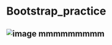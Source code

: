 # Bootstrap_practice
## ![image](https://github.com/user-attachments/assets/128a977e-0ac0-4fa1-9089-13ef1122519d) mmmmmmmmm

 
